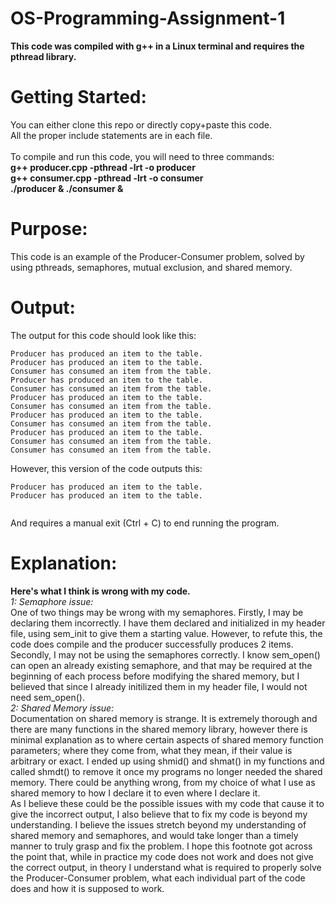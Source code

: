 # OS-Programming-Assignment-1
**This code was compiled with g++ in a Linux terminal and requires the pthread library.**
# Getting Started:
You can either clone this repo or directly copy+paste this code.\
All the proper include statements are in each file.\
 \
To compile and run this code, you will need to three commands:\
**g++ producer.cpp -pthread -lrt -o producer**\
**g++ consumer.cpp -pthread -lrt -o consumer**\
**./producer & ./consumer &**
# Purpose:
This code is an example of the Producer-Consumer problem, solved by using pthreads, semaphores, mutual exclusion, and shared memory.
# Output:
The output for this code should look like this:
```
Producer has produced an item to the table.
Producer has produced an item to the table.
Consumer has consumed an item from the table.
Producer has produced an item to the table.
Consumer has consumed an item from the table.
Producer has produced an item to the table.
Consumer has consumed an item from the table.
Producer has produced an item to the table.
Consumer has consumed an item from the table.
Producer has produced an item to the table.
Consumer has consumed an item from the table.
Consumer has consumed an item from the table.
```
However, this version of the code outputs this:
```
Producer has produced an item to the table.
Producer has produced an item to the table.
                                           
```
And requires a manual exit (Ctrl + C) to end running the program.
# Explanation:
**Here's what I think is wrong with my code.**\
*1: Semaphore issue:*\
One of two things may be wrong with my semaphores. Firstly, I may be declaring them incorrectly. I have them declared and initialized in my header file, using sem_init to give them a starting value. However, to refute this, the code does compile and the producer successfully produces 2 items. Secondly, I may not be using the semaphores correctly. I know sem_open() can open an already existing semaphore, and that may be required at the beginning of each process before modifying the shared memory, but I believed that since I already initilized them in my header file, I would not need sem_open().\
*2: Shared Memory issue:*\
Documentation on shared memory is strange. It is extremely thorough and there are many functions in the shared memory library, however there is minimal explanation as to where certain aspects of shared memory function parameters; where they come from, what they mean, if their value is arbitrary or exact. I ended up using shmid() and shmat() in my functions and called shmdt() to remove it once my programs no longer needed the shared memory. There could be anything wrong, from my choice of what I use as shared memory to how I declare it to even where I declare it.\
As I believe these could be the possible issues with my code that cause it to give the incorrect output, I also believe that to fix my code is beyond my understanding. I believe the issues stretch beyond my understanding of shared memory and semaphores, and would take longer than a timely manner to truly grasp and fix the problem. I hope this footnote got across the point that, while in practice my code does not work and does not give the correct output, in theory I understand what is required to properly solve the Producer-Consumer problem, what each individual part of the code does and how it is supposed to work.
